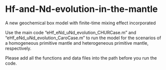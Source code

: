 # Hf-and-Nd-evolution-in-the-mantle
A new geochemical box model with finite-time mixing effect incorporated

Use the main code “eHf_eNd_uNd_evolution_CHURCase.m” and “eHf_eNd_uNd_evolution_CaroCase.m” to run the model for the scenarios of a homogeneous primitive mantle and heterogeneous primitive mantle, respectively.

Please add all the functions and data files into the path before you run the code. 
